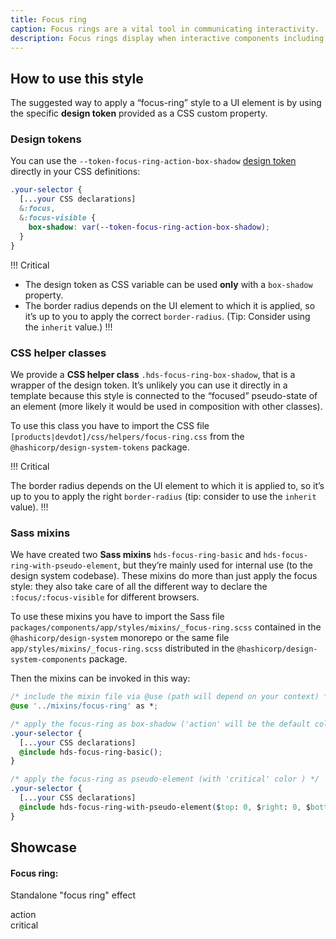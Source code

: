 ```yaml
---
title: Focus ring
caption: Focus rings are a vital tool in communicating interactivity.
description: Focus rings display when interactive components including links and buttons are focused by the user. They are a vital tool in communicating interactivity.
---
```


## How to use this style

The suggested way to apply a “focus-ring” style to a UI element is by using the specific **design token** provided as a CSS custom property.

### Design tokens

You can use the `--token-focus-ring-action-box-shadow` [design token](./tokens) directly in your CSS definitions:

```css
.your-selector {
  [...your CSS declarations]
  &:focus,
  &:focus-visible {
    box-shadow: var(--token-focus-ring-action-box-shadow);
  }
}
```

!!! Critical

*   The design token as CSS variable can be used **only** with a `box-shadow` property.
*   The border radius depends on the UI element to which it is applied, so it’s up to you to apply the correct `border-radius`. (Tip: Consider using the `inherit` value.)
!!!

### CSS helper classes

We provide a **CSS helper class** `.hds-focus-ring-box-shadow`, that is a wrapper of the design token. It’s unlikely you can use it directly in a template because this style is connected to the “focused” pseudo-state of an element (more likely it would be used in composition with other classes).

To use this class you have to import the CSS file `[products|devdot]/css/helpers/focus-ring.css` from the `@hashicorp/design-system-tokens` package.

!!! Critical

The border radius depends on the UI element to which it is applied to, so it’s up to you to apply the right `border-radius` (tip: consider to use the `inherit` value).
!!!

### Sass mixins

We have created two **Sass mixins** `hds-focus-ring-basic` and `hds-focus-ring-with-pseudo-element`, but they’re mainly used for internal use (to the design system codebase). These mixins do more than just apply the focus style: they also take care of all the different way to declare the `:focus/:focus-visible` for different browsers.

To use these mixins you have to import the Sass file `packages/components/app/styles/mixins/_focus-ring.scss` contained in the `@hashicorp/design-system` monorepo or the same file `app/styles/mixins/_focus-ring.scss` distributed in the `@hashicorp/design-system-components` package.

Then the mixins can be invoked in this way:

```css
/* include the mixin file via @use (path will depend on your context) */
@use '../mixins/focus-ring' as *;

/* apply the focus-ring as box-shadow ('action' will be the default color ) */
.your-selector {
  [...your CSS declarations]
  @include hds-focus-ring-basic();
}

/* apply the focus-ring as pseudo-element (with 'critical' color ) */
.your-selector {
  [...your CSS declarations]
  @include hds-focus-ring-with-pseudo-element($top: 0, $right: 0, $bottom: 0, $left: 0, $radius: 5px, $color: critical);
}
```

## Showcase

<section data-test-percy data-section="showcase">
  
  <h4 class="dummy-h4">Focus ring:</h4>
  <p class="dummy-paragraph">Standalone "focus ring" effect</p>
  <div class="dummy-focus-ring-samples">
    <div class="dummy-focus-ring-sample hds-focus-ring-action-box-shadow">
      <Doc::Placeholder @text="no radius" @width="100" @height="100" @background="transparent" />
    </div>
    <div class="dummy-focus-ring-sample dummy-focus-ring-sample--border-radius hds-focus-ring-action-box-shadow">
      <Doc::Placeholder @text="with border radius" @width="100" @height="100" @background="transparent" />
    </div>
  </div>
  <div class="dummy-focus-ring-samples">
    <div class="dummy-focus-ring-sample">
      <span class="dummy-text-small">action</span>
      <br />
      <div class="hds-focus-ring-action-box-shadow">
        <Doc::Placeholder @text="with border radius" @width="100" @height="100" @background="transparent" />
      </div>
    </div>
    <div class="dummy-focus-ring-sample">
      <span class="dummy-text-small">critical</span>
      <br />
      <div class="hds-focus-ring-critical-box-shadow">
        <Doc::Placeholder @text="with border radius" @width="100" @height="100" @background="transparent" />
      </div>
    </div>
  </div>
</section>